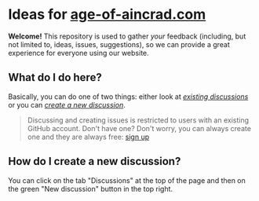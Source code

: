 # Ideas for [age-of-aincrad.com](https://age-of-aincrad.com/)

**Welcome!** This repository is used to gather _your_ feedback (including, but not limited to, ideas, issues, suggestions), so we can provide a great experience for everyone using our website.

## What do I do here?

Basically, you can do one of two things: either look at [_existing discussions_](https://github.com/cardinal-games/age-of-aincrad.com-feedback/discussions) or you can [_create a new discussion_](https://github.com/cardinal-games/age-of-aincrad.com-feedback/discussions/new).

> Discussing and creating issues is restricted to users with an existing GitHub account.
> Don't have one? Don't worry, you can always create one and they are always free: [sign up](https://github.com/join)

## How do I create a new discussion?

You can click on the tab "Discussions" at the top of the page and then on the green "New discussion" button in the top right.
